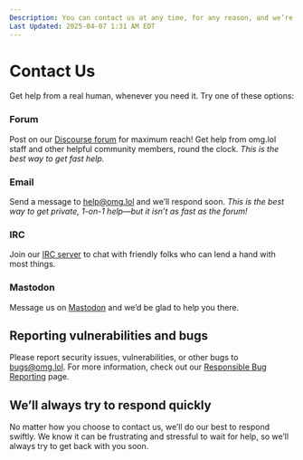 ```yaml
---
Description: You can contact us at any time, for any reason, and we’re always glad to help  
Last Updated: 2025-04-07 1:31 AM EDT
---
```


# Contact Us

<p>Get help from a real human, whenever you need it. Try one of these options:</p>

<div class="flex">

<div class="box padded rounded blue-3-bg gray-9-fg" style="flex-basis: 100%;">
	<h3><i class="fas fa-messages"></i> Forum</h3>
	<p>Post on our <a href="https://discourse.lol">Discourse forum</a> for maximum reach! Get help from omg.lol staff and other helpful community members, round the clock. <em>This is the best way to get fast help.</em></p>
</div>

<div class="box padded rounded green-3-bg gray-9-fg">
	<h3><i class="fas fa-envelope"></i> Email</h3>
	<p>Send a message to <a href="mailto:help@omg.lol">help@omg.lol</a> and we’ll respond soon. <em>This is the best way to get private, 1-on-1 help—but it isn’t as fast as the forum!</em></p>
</div>
<div class="box padded rounded teal-3-bg gray-9-fg">
	<h3><i class="fa-solid fa-rectangle-terminal"></i> IRC</h3>
	<p>Join our <a href="https://home.omg.lol/info/irc">IRC server</a> to chat with friendly folks who can lend a hand with most things.</p>
</div>
<div class="box padded rounded cyan-3-bg gray-9-fg">
	<h3><i class="fa-brands fa-mastodon"></i> Mastodon</h3>
	<p>Message us on <a href="https://social.lol/@prami">Mastodon</a> and we’d be glad to help you there.</p>
</div>

</div>

## Reporting vulnerabilities and bugs

Please report security issues, vulnerabilities, or other bugs to [bugs@omg.lol](mailto:bugs@omg.lol). For more information, check out our [Responsible Bug Reporting](/info/bugs) page.

## We’ll always try to respond quickly

No matter how you choose to contact us, we’ll do our best to respond swiftly. We know it can be frustrating and stressful to wait for help, so we’ll always try to get back with you soon.